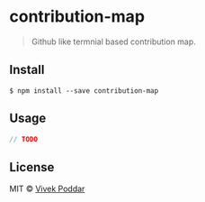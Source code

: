 # contribution-map

> Github like termnial based contribution map.


## Install

```
$ npm install --save contribution-map
```


## Usage

```js
// TODO
```


## License

MIT © [Vivek Poddar](https://www.vivekpoddar.com)
